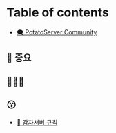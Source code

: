 # Table of contents

* [🗨️ PotatoServer Community](README.md)

## 📌 중요


## 📖📑📄

## 😗

* [📕 감자서버 규칙](undefined.md)
